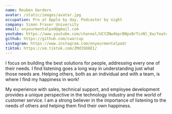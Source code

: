 ```yaml
---
name: Reuben Hardern
avatar: /static/images/avatar.jpg
occupation: Pro at Apple by day, Podcaster by night
company: Simon Fraser University
email: onyourmentalpod@gmail.com
youtube: https://www.youtube.com/channel/UCYZNw4kprBNpxBrTcnNl_Kw/featured
github: https://github.com/cwarcup
instagram: https://www.instagram.com/onyourmentalpod/
tiktok: https://vm.tiktok.com/ZMd3SD8E1/
---
```


I focus on building the best solutions for people, addressing every one of their needs. I find listening goes a long way in understanding just what those needs are. Helping others, both as an individual and with a team, is where I find my happiness in work!

My experience with sales, technical support, and employee development provides a unique perspective in the technology industry and the world of customer service. I am a strong believer in the importance of listening to the needs of others and helping them find their own happiness.

